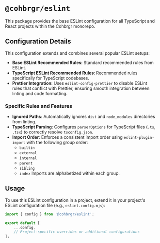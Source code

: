 # `@cohbrgr/eslint`

This package provides the base ESLint configuration for all TypeScript and React projects within the Cohbrgr monorepo.

## Configuration Details

This configuration extends and combines several popular ESLint setups:

-   **Base ESLint Recommended Rules**: Standard recommended rules from ESLint.
-   **TypeScript ESLint Recommended Rules**: Recommended rules specifically for TypeScript codebases.
-   **Prettier Integration**: Uses `eslint-config-prettier` to disable ESLint rules that conflict with Prettier, ensuring smooth integration between linting and code formatting.

### Specific Rules and Features

-   **Ignored Paths**: Automatically ignores `dist` and `node_modules` directories from linting.
-   **TypeScript Parsing**: Configures `parserOptions` for TypeScript files (`.ts`, `.tsx`) to correctly resolve `tsconfig.json`.
-   **Import Order**: Enforces a consistent import order using `eslint-plugin-import` with the following group order:
    -   `builtin`
    -   `external`
    -   `internal`
    -   `parent`
    -   `sibling`
    -   `index`
    Imports are alphabetized within each group.

## Usage

To use this ESLint configuration in a project, extend it in your project's ESLint configuration file (e.g., `eslint.config.mjs`):

```javascript
import { config } from '@cohbrgr/eslint';

export default [
    ...config,
    // Project-specific overrides or additional configurations
];
```
